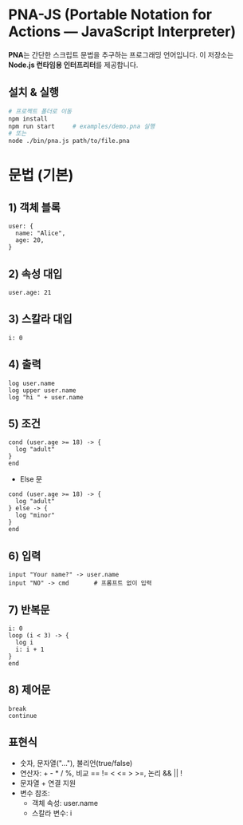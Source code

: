 # PNA-JS (Portable Notation for Actions — JavaScript Interpreter)

**PNA**는 간단한 스크립트 문법을 추구하는 프로그래밍 언어입니다.
이 저장소는 **Node.js 런타임용 인터프리터**를 제공합니다.

## 설치 & 실행

```bash
# 프로젝트 폴더로 이동
npm install
npm run start     # examples/demo.pna 실행
# 또는
node ./bin/pna.js path/to/file.pna
```

# 문법 (기본)

## 1) 객체 블록
```pna
user: {
  name: "Alice",
  age: 20,
}
```

## 2) 속성 대입
```pna
user.age: 21
```

## 3) 스칼라 대입
```pna
i: 0
```

## 4) 출력
```pna
log user.name
log upper user.name
log "hi " + user.name
```

## 5) 조건
```pna
cond (user.age >= 18) -> {
  log "adult"
}
end
```

- Else 문
```pna
cond (user.age >= 18) -> {
  log "adult"
} else -> {
  log "minor"
}
end
```

## 6) 입력
```
input "Your name?" -> user.name
input "NO" -> cmd       # 프롬프트 없이 입력
```

## 7) 반복문
```pna
i: 0
loop (i < 3) -> {
  log i
  i: i + 1
}
end
```

## 8) 제어문
```pna
break
continue
```

## 표현식
- 숫자, 문자열("..."), 불리언(true/false)
- 연산자: + - * / %, 비교 == != < <= > >=, 논리 && || !
- 문자열 + 연결 지원
- 변수 참조:
    - 객체 속성: user.name
    - 스칼라 변수: i
